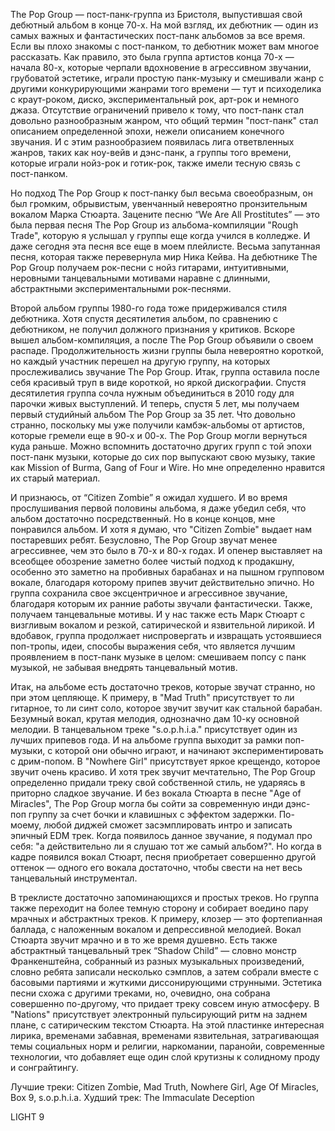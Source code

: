 The Pop Group — пост-панк-группа из Бристоля, выпустившая свой дебютный альбом в конце 70-х. На мой взгляд, их дебютник — один из самых важных и фантастических пост-панк альбомов за все время. Если вы плохо знакомы с пост-панком, то дебютник может вам многое рассказать. Как правило, это была группа артистов конца 70-х — начала 80-х, которые черпали вдохновение в агрессивном звучании, грубоватой эстетике, играли простую панк-музыку и смешивали жанр с другими конкурирующими жанрами того времени — тут и психоделика с краут-роком, диско, экспериментальный рок, арт-рок и немного джаза. Отсутствие ограничений привело к тому, что пост-панк стал довольно разнообразным жанром, что общий термин "пост-панк" стал описанием определенной эпохи, нежели описанием конечного звучания. И с этим разнообразием появилась лига ответвленных жанров, таких как ноу-вейв и дэнс-панк, а группы того времени, которые играли нойз-рок и готик-рок, также имели тесную связь с пост-панком.

Но подход The Pop Group к пост-панку был весьма своеобразным, он был громким, обрывистым, увенчанный невероятно пронзительным вокалом Марка Стюарта. Зацените песню “We Are All Prostitutes” — это была первая песня The Pop Group из альбома-компиляции "Rough Trade", которую я услышал у группы еще когда учился в колледже. И даже сегодня эта песня все еще в моем плейлисте. Весьма запутанная песня, которая также перевернула мир Ника Кейва. На дебютнике The Pop Group получаем рок-песни с нойз гитарами, интуитивными, неровными танцевальными мотивами наравне с длинными, абстрактными экспериментальными рок-песнями.

Второй альбом группы 1980-го года тоже придерживался стиля дебютника. Хотя спустя десятилетия альбом, по сравнению с дебютником, не получил должного признания у критиков. Вскоре вышел альбом-компиляция, а после The Pop Group объявили о своем распаде. Продолжительность жизни группы была невероятно короткой, но каждый участник перешел на другую группу, на которых прослеживались звучание The Pop Group. Итак, группа оставила после себя красивый труп в виде короткой, но яркой дискографии. Спустя десятилетия группа сочла нужным объединиться в 2010 году для парочки живых выступлений. И теперь, спустя 5 лет, мы получаем первый студийный альбом The Pop Group за 35 лет. Что довольно странно, поскольку мы уже получили камбэк-альбомы от артистов, которые гремели еще в 90-х и 00-х. The Pop Group могли вернуться куда раньше. Можно вспомнить достаточно других групп с той эпохи пост-панк музыки, которые до сих пор выпускают свою музыку, такие как Mission of Burma, Gang of Four и Wire. Но мне определенно нравится их старый материал.

И признаюсь, от “Citizen Zombie” я ожидал худшего. И во время прослушивания первой половины альбома, я даже убедил себя, что альбом достаточно посредственный. Но в конце концов, мне понравился альбом. И хотя я думаю, что "Citizen Zombie" выдает нам постаревших ребят. Безусловно, The Pop Group звучат менее агрессивнее, чем это было в 70-х и 80-х годах. И опенер выставляет на всеобщее обозрение заметно более чистый подход к продакшну, особенно это заметно на пробивных барабанах и на пышном групповом вокале, благодаря которому припев звучит действительно эпично. Но группа сохранила свое эксцентричное и агрессивное звучание, благодаря которым их ранние работы звучали фантастически. Также, получаем танцевальные мотивы. И у нас также есть Марк Стюарт с визгливым вокалом и резкой, сатирической и язвительной лирикой. И вдобавок, группа продолжает ниспровергать и извращать устоявшиеся поп-тропы, идеи, способы выражения себя, что является лучшим проявлением в пост-панк музыке в целом: смешиваем попсу с панк музыкой, не забывая внедрять танцевальный мотив.

Итак, на альбоме есть достаточно треков, которые звучат странно, но при этом цепляюще. К примеру, в "Mad Truth" присутствует то ли гитарное, то ли синт соло, которое звучит звучит как стальной барабан. Безумный вокал, крутая мелодия, однозначно дам 10-ку основной мелодии. В танцевальном треке "s.o.p.h.i.a." присутствует один из лучших припевов года. И на альбоме группа выходит за рамки поп-музыки, с которой они обычно играют, и начинают экспериментировать с дрим-попом. В "Nowhere Girl" присутствует яркое крещендо, которое звучит очень красиво. И хотя трек звучит мечтательно, The Pop Group определенно придали треку свой собственной стиль, не ударяясь в приторно сладкое звучание. И без вокала Стюарта в песне "Age of Miracles", The Pop Group могла бы сойти за современную инди дэнс-поп группу за счет бочки и клавишных с эффектом задержки. По-моему, любой диджей сможет засэмплировать интро и записать эпичный EDM трек. Когда появилось данное звучание, я подумал про себя: "а действительно ли я слушаю тот же самый альбом?". Но когда в кадре появился вокал Стюарт, песня приобретает совершенно другой оттенок — одного его вокала достаточно, чтобы свести на нет весь танцевальный инструментал.

В треклисте достаточно запоминающихся и простых треков. Но группа также переходит на более темную сторону и собирает воедино пару мрачных и абстрактных треков. К примеру, клозер — это фортепианная баллада, с наложенным вокалом и депрессивной мелодией. Вокал Стюарта звучит мрачно и в то же время душевно. Есть также абстрактный танцевальный трек “Shadow Child” — словно монстр Франкенштейна, собранный из разных музыкальных произведений, словно ребята записали несколько сэмплов, а затем собрали вместе с басовыми партиями и жуткими диссонирующими струнными. Эстетика песни схожа с другими треками, но, очевидно, она собрана совершенно по-другому, что придает треку совсем иную атмосферу. В "Nations" присутствует электронный пульсирующий ритм на заднем плане, с сатирическим текстом Стюарта. На этой пластинке интересная лирика, временами забавная, временами язвительная, затрагивающая темы социальных норм и религии, наркомании, паранойи, современные технологии, что добавляет еще один слой крутизны к солидному проду и сонграйтингу.

Лучшие треки: Citizen Zombie, Mad Truth, Nowhere Girl, Age Of Miracles, Box 9, s.o.p.h.i.a.
Худший трек: The Immaculate Deception

LIGHT 9
